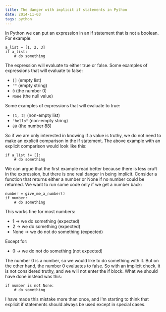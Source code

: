 ```yaml
---
title: The danger with implicit if statements in Python
date: 2014-11-03
tags: python
---
```


In Python we can put an expression in an if statement that is not a boolean.
For example:

    a_list = [1, 2, 3]
    if a_list:
        # do something

The expression will evaluate to either true or false. Some examples of
expressions that will evaluate to false:

* `[]` (empty list)
* `""` (empty string)
* `0` (the number 0)
* `None` (the null value)

Some examples of expressions that will evaluate to true:

* `[1, 2]` (non-empty list)
* `"hello"` (non-empty string)
* `88` (the number 88)

So if we are only interested in knowing if a value is truthy, we do not need to
make an explicit comparison in the if statement. The above example with an
explicit comparison would look like this:

    if a_list != []:
        # do something

We can argue that the first example read better because there is less cruft in
the expression, but there is one real danger in being implicit. Consider a
function that returns either a number or None if no number could be returned.
We want to run some code only if we get a number back:

    number = give_me_a_number()
    if number:
        # do something

This works fine for most numbers:

* 1 -> we do something (expected)
* 2 -> we do something (expected)
* None -> we do not do something (expected)

Except for:

* 0 -> we do not do something (not expected)

The number 0 is a number, so we would like to do something with it. But on the
other hand, the number 0 evaluates to false. So with an implicit check, it is
not considered truthy, and we will not enter the if block. What we should have
done instead was this:

    if number is not None:
        # do something

I have made this mistake more than once, and I'm starting to think that
explicit if statements should always be used except in special cases.
